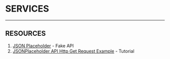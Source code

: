 # SERVICES  

--- 

## RESOURCES  

1. [JSON Placeholder](https://jsonplaceholder.typicode.com/) - Fake API  
1. [JSONPlaceholder API Http Get Request Example](https://youtu.be/nSMG61w90Ks) - Tutorial  